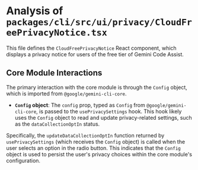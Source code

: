 # Analysis of `packages/cli/src/ui/privacy/CloudFreePrivacyNotice.tsx`

This file defines the `CloudFreePrivacyNotice` React component, which displays a privacy notice for users of the free tier of Gemini Code Assist.

## Core Module Interactions

The primary interaction with the core module is through the `Config` object, which is imported from `@google/gemini-cli-core`.

*   **`Config` object**: The `config` prop, typed as `Config` from `@google/gemini-cli-core`, is passed to the `usePrivacySettings` hook. This hook likely uses the `Config` object to read and update privacy-related settings, such as the `dataCollectionOptIn` status.

Specifically, the `updateDataCollectionOptIn` function returned by `usePrivacySettings` (which receives the `Config` object) is called when the user selects an option in the radio button. This indicates that the `Config` object is used to persist the user's privacy choices within the core module's configuration.
